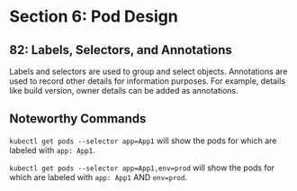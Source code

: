 # Section 6: Pod Design

## 82: Labels, Selectors, and Annotations

Labels and selectors are used to group and select objects.
Annotations are used to record other details for information purposes.
For example, details like build version, owner details can be added as annotations.

## Noteworthy Commands

`kubectl get pods --selector app=App1` will show the pods for which are labeled
with `app: App1`.

`kubectl get pods --selector app=App1,env=prod` will show the pods for which are
labeled with `app: App1` AND `env=prod`.
